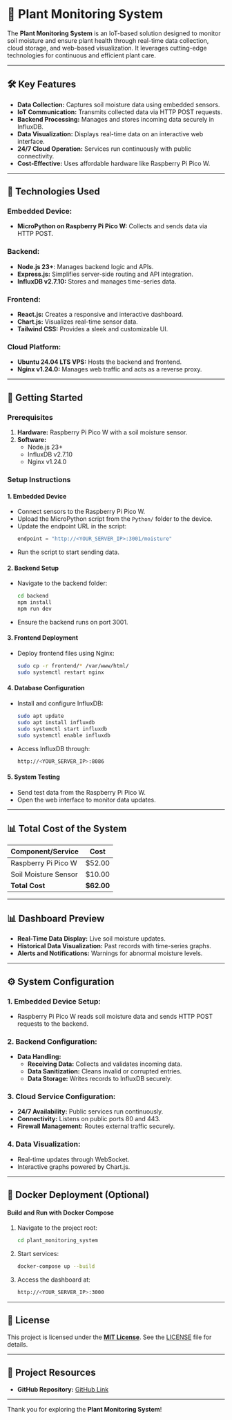 # 🌱 Plant Monitoring System

The **Plant Monitoring System** is an IoT-based solution designed to monitor soil moisture and ensure plant health through real-time data collection, cloud storage, and web-based visualization. It leverages cutting-edge technologies for continuous and efficient plant care.

---

## 🛠️ Key Features

- **Data Collection:** Captures soil moisture data using embedded sensors.
- **IoT Communication:** Transmits collected data via HTTP POST requests.
- **Backend Processing:** Manages and stores incoming data securely in InfluxDB.
- **Data Visualization:** Displays real-time data on an interactive web interface.
- **24/7 Cloud Operation:** Services run continuously with public connectivity.
- **Cost-Effective:** Uses affordable hardware like Raspberry Pi Pico W.

---

## 🔧 Technologies Used

### Embedded Device:
- **MicroPython on Raspberry Pi Pico W:** Collects and sends data via HTTP POST.

### Backend:
- **Node.js 23+**: Manages backend logic and APIs.
- **Express.js:** Simplifies server-side routing and API integration.
- **InfluxDB v2.7.10:** Stores and manages time-series data.

### Frontend:
- **React.js:** Creates a responsive and interactive dashboard.
- **Chart.js:** Visualizes real-time sensor data.
- **Tailwind CSS:** Provides a sleek and customizable UI.

### Cloud Platform:
- **Ubuntu 24.04 LTS VPS:** Hosts the backend and frontend.
- **Nginx v1.24.0:** Manages web traffic and acts as a reverse proxy.

---

## 🚀 Getting Started

### Prerequisites

1. **Hardware:** Raspberry Pi Pico W with a soil moisture sensor.
2. **Software:**
   - Node.js 23+
   - InfluxDB v2.7.10
   - Nginx v1.24.0

### Setup Instructions

#### 1. Embedded Device
- Connect sensors to the Raspberry Pi Pico W.
- Upload the MicroPython script from the `Python/` folder to the device.
- Update the endpoint URL in the script:
  ```python
  endpoint = "http://<YOUR_SERVER_IP>:3001/moisture"
  ```
- Run the script to start sending data.

#### 2. Backend Setup
- Navigate to the backend folder:
  ```bash
  cd backend
  npm install
  npm run dev
  ```
- Ensure the backend runs on port 3001.

#### 3. Frontend Deployment
- Deploy frontend files using Nginx:
  ```bash
  sudo cp -r frontend/* /var/www/html/
  sudo systemctl restart nginx
  ```

#### 4. Database Configuration
- Install and configure InfluxDB:
  ```bash
  sudo apt update
  sudo apt install influxdb
  sudo systemctl start influxdb
  sudo systemctl enable influxdb
  ```
- Access InfluxDB through:
  ```bash
  http://<YOUR_SERVER_IP>:8086
  ```

#### 5. System Testing
- Send test data from the Raspberry Pi Pico W.
- Open the web interface to monitor data updates.

---

## 📊 Total Cost of the System

| **Component/Service**      | **Cost**   |
|----------------------------|------------|
| Raspberry Pi Pico W        | $52.00     |
| Soil Moisture Sensor       | $10.00     |
| **Total Cost**             | **$62.00** |

---

## 📊 Dashboard Preview

- **Real-Time Data Display:** Live soil moisture updates.
- **Historical Data Visualization:** Past records with time-series graphs.
- **Alerts and Notifications:** Warnings for abnormal moisture levels.

---

## ⚙️ System Configuration

### **1. Embedded Device Setup:**
- Raspberry Pi Pico W reads soil moisture data and sends HTTP POST requests to the backend.

### **2. Backend Configuration:**
- **Data Handling:**
  - **Receiving Data:** Collects and validates incoming data.
  - **Data Sanitization:** Cleans invalid or corrupted entries.
  - **Data Storage:** Writes records to InfluxDB securely.

### **3. Cloud Service Configuration:**
- **24/7 Availability:** Public services run continuously.
- **Connectivity:** Listens on public ports 80 and 443.
- **Firewall Management:** Routes external traffic securely.

### **4. Data Visualization:**
- Real-time updates through WebSocket.
- Interactive graphs powered by Chart.js.

---

## 🐳 Docker Deployment (Optional)

#### Build and Run with Docker Compose

1. Navigate to the project root:
   ```bash
   cd plant_monitoring_system
   ```
2. Start services:
   ```bash
   docker-compose up --build
   ```
3. Access the dashboard at:
   ```bash
   http://<YOUR_SERVER_IP>:3000
   ```

---

## 📜 License

This project is licensed under the **[MIT License](https://opensource.org/licenses/MIT)**.
See the [LICENSE](LICENSE) file for details.

---

## 📂 Project Resources
- **GitHub Repository:** [GitHub Link](https://github.com/Firoz-Thapa/Plant_Monitoring_System)
---

Thank you for exploring the **Plant Monitoring System**!